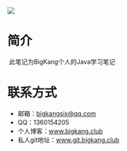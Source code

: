 ![](https://img01.sogoucdn.com/app/a/100520146/A3D86FE96CF095AADB4E480D0C6CE27C)

# 简介

​				此笔记为BigKang个人的Java学习笔记



# 联系方式

- 邮箱：bigkangsix@qq.com
- QQ：1360154205
- 个人博客：www.bigkang.club
- 私人git地址：www.git.bigkang.club